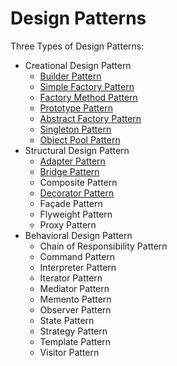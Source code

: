 # Design Patterns

Three Types of Design Patterns:

- Creational Design Pattern
  - [Builder Pattern](https://github.com/nitr-dimple/Learning-Design-Patterns-Java/tree/main/DesignPattarnsInJava/src/main/java/com/neu/dimple/creationaldesignpatterns/BuilderDesignPattern)
  - [Simple Factory Pattern](https://github.com/nitr-dimple/Learning-Design-Patterns-Java/tree/main/DesignPattarnsInJava/src/main/java/com/neu/dimple/creationaldesignpatterns/SimpleFactoryDesignPattern)
  - [Factory Method Pattern](https://github.com/nitr-dimple/Learning-Design-Patterns-Java/tree/main/DesignPattarnsInJava/src/main/java/com/neu/dimple/creationaldesignpatterns/FactoryDesignPatterns)
  - [Prototype Pattern](https://github.com/nitr-dimple/Learning-Design-Patterns-Java/tree/main/DesignPattarnsInJava/src/main/java/com/neu/dimple/creationaldesignpatterns/PrototypeDesignPattern)
  - [Abstract Factory Pattern](https://github.com/nitr-dimple/Learning-Design-Patterns-Java/tree/main/DesignPattarnsInJava/src/main/java/com/neu/dimple/creationaldesignpatterns/AbstractFactoryDesignPattern)
  - [Singleton Pattern](https://github.com/nitr-dimple/Learning-Design-Patterns-Java/tree/main/DesignPattarnsInJava/src/main/java/com/neu/dimple/creationaldesignpatterns/SingletonDesignPattern)
  - [Object Pool Pattern](https://github.com/nitr-dimple/Learning-Design-Patterns-Java/tree/main/DesignPattarnsInJava/src/main/java/com/neu/dimple/creationaldesignpatterns/ObjectPoolDesignPattern)
- Structural Design Pattern 
  - [Adapter Pattern](https://github.com/nitr-dimple/Learning-Design-Patterns-Java/tree/main/DesignPattarnsInJava/src/main/java/com/neu/dimple/structuraldesignpattern/AdapterDesignPattern)
  - [Bridge Pattern](https://github.com/nitr-dimple/Learning-Design-Patterns-Java/tree/main/DesignPattarnsInJava/src/main/java/com/neu/dimple/structuraldesignpattern/BridgeDesignPattern)
  - Composite Pattern
  - [Decorator Pattern](https://github.com/nitr-dimple/Learning-Design-Patterns-Java/tree/main/DesignPattarnsInJava/src/main/java/com/neu/dimple/structuraldesignpattern/DecoratorDesignPattern)
  - Façade Pattern
  - Flyweight Pattern
  - Proxy Pattern
- Behavioral Design Pattern
  - Chain of Responsibility Pattern
  - Command Pattern 
  - Interpreter Pattern
  - Iterator Pattern
  - Mediator Pattern
  - Memento Pattern
  - Observer Pattern
  - State Pattern
  - Strategy Pattern
  - Template Pattern
  - Visitor Pattern
